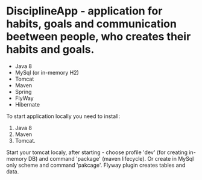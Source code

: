 # DisciplineApp - application for habits, goals and communication beetween people, who creates their habits and goals.

- Java 8
- MySql (or in-memory H2)
- Tomcat
- Maven
- Spring
- FlyWay
- Hibernate

To start application locally you need to install:
1. Java 8 
2. Maven
3. Tomcat.

Start your tomcat localy, after starting - choose profile 'dev' (for creating in-memory DB) and command 'package' (maven lifecycle).
Or create in MySql only scheme and command 'pakcage'. Flyway plugin creates tables and data.